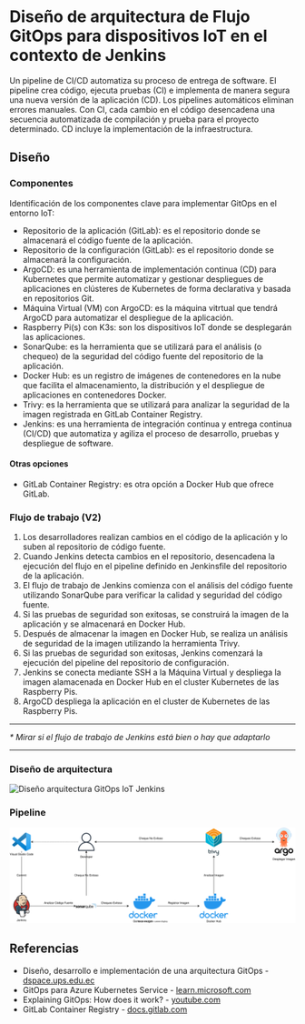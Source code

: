 # Diseño de arquitectura de Flujo GitOps para dispositivos IoT en el contexto de Jenkins
Un pipeline de CI/CD automatiza su proceso de entrega de software. El pipeline crea código, ejecuta pruebas (CI) e implementa de manera segura una nueva versión de la aplicación (CD). Los pipelines automáticos eliminan errores manuales. Con CI, cada cambio en el código desencadena una secuencia automatizada de compilación y prueba para el proyecto determinado. CD incluye la implementación de la infraestructura.
## Diseño
### Componentes
Identificación de los componentes clave para implementar GitOps en el entorno IoT:
- Repositorio de la aplicación (GitLab): es el repositorio donde se almacenará el código fuente de la aplicación.
- Repositorio de la configuración (GitLab): es el repositorio donde se almacenará la configuración.
- ArgoCD: es una herramienta de implementación continua (CD) para Kubernetes que permite automatizar y gestionar despliegues de aplicaciones en clústeres de Kubernetes de forma declarativa y basada en repositorios Git.
- Máquina Virtual (VM) con ArgoCD: es la máquina vitrtual que tendrá ArgoCD para automatizar el despliegue de la aplicación.
- Raspberry Pi(s) con K3s: son los dispositivos IoT donde se desplegarán las aplicaciones.
- SonarQube: es la herramienta que se utilizará para el análisis (o chequeo) de la seguridad del código fuente del repositorio de la aplicación.
- Docker Hub: es un registro de imágenes de contenedores en la nube que facilita el almacenamiento, la distribución y el despliegue de aplicaciones en contenedores Docker.
- Trivy: es la herramienta que se utilizará para analizar la seguridad de la imagen registrada en GitLab Container Registry.
- Jenkins: es una herramienta de integración continua y entrega continua (CI/CD) que automatiza y agiliza el proceso de desarrollo, pruebas y despliegue de software.
#### Otras opciones
- GitLab Container Registry: es otra opción a Docker Hub que ofrece GitLab.

### Flujo de trabajo (V2)
1. Los desarrolladores realizan cambios en el código de la aplicación y lo suben al repositorio de código fuente.
2. Cuando Jenkins detecta cambios en el repositorio, desencadena la ejecución del flujo en el pipeline definido en Jenkinsfile del repositorio de la aplicación.
3. El flujo de trabajo de Jenkins comienza con el análisis del código fuente utilizando SonarQube para verificar la calidad y seguridad del código fuente.
4. Si las pruebas de seguridad son exitosas, se construirá la imagen de la aplicación y se almacenará en Docker Hub.
5. Después de almacenar la imagen en Docker Hub, se realiza un análisis de seguridad de la imagen utilizando la herramienta Trivy.
6. Si las pruebas de seguridad son exitosas, Jenkins comenzará la ejecución del pipeline del repositorio de configuración.
7. Jenkins se conecta mediante SSH a la Máquina Virtual y despliega la imagen alamacenada en Docker Hub en el cluster Kubernetes de las Raspberry Pis.
9. ArgoCD despliega la aplicación en el cluster de Kubernetes de las Raspberry Pis.

***
_* Mirar si el flujo de trabajo de Jenkins está bien o hay que adaptarlo_
***

### Diseño de arquitectura
<img src="https://github.com/sfl0r3nz05/SecDelivAutoIoT/blob/master/docs/images/2.3%20Dise%C3%B1o%20arquitectura%20Flujo%20GitOps%20IoT%20Jenkins.svg" alt="Diseño arquitectura GitOps IoT Jenkins">

### Pipeline
<img src="https://github.com/sfl0r3nz05/SecDelivAutoIoT/blob/master/docs/images/2.5%20Dise%C3%B1o%20Integraci%C3%B3n%20Continua%20pipeline%20IoT%20Jenkins.svg" alt="Pipeline flujo 2">

## Referencias
- Diseño, desarrollo e implementación de una arquitectura GitOps - [dspace.ups.edu.ec](https://dspace.ups.edu.ec/bitstream/123456789/22397/1/UPS-CT009712.pdf)
- GitOps para Azure Kubernetes Service - [learn.microsoft.com](https://learn.microsoft.com/es-es/azure/architecture/example-scenario/gitops-aks/gitops-blueprint-aks)
- Explaining GitOps: How does it work? - [youtube.com](https://www.youtube.com/watch?v=dIaX5IhRqkI&ab_channel=DevOpsJourney)
- GitLab Container Registry - [docs.gitlab.com](https://docs.gitlab.com/ee/user/packages/container_registry/)
